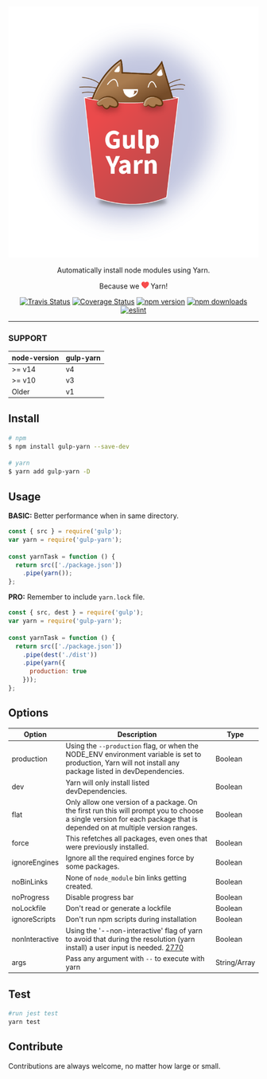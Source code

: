 <p align="center">
  <a href="https://github.com/warapitiya/gulp-yarn">
    <img alt="Gulp-Yarn" src="https://github.com/warapitiya/assets/blob/master/gulp-yarn.png?raw=true" width="546">
  </a>
</p>

<p align="center">
  Automatically install node modules using Yarn.
</p>
<p  align="center">
Because we <img alt="emoji=heart" src="https://github.com/warapitiya/assets/blob/master/heart-emoji.png?raw=true" width="15"> Yarn!</p>

<p align="center">
  <a href="https://travis-ci.com/warapitiya/gulp-yarn"><img alt="Travis Status" src="https://travis-ci.org/warapitiya/gulp-yarn.svg?branch=master"></a>
  <a href='https://coveralls.io/github/warapitiya/gulp-yarn?branch=main'><img src='https://coveralls.io/repos/github/warapitiya/gulp-yarn/badge.svg?branch=main' alt='Coverage Status' /></a>
  <a href="https://www.npmjs.com/package/gulp-yarn"><img src="https://img.shields.io/npm/v/gulp-yarn.svg" alt="npm version"></a>
  <a href="https://www.npmjs.com/package/gulp-yarn"><img src="https://img.shields.io/npm/dt/gulp-yarn.svg" alt="npm downloads"></a>
  <a href="https://eslint.org"><img src="https://img.shields.io/badge/code%20style-eslint-blue" alt="eslint"></a>
</p>

---

### SUPPORT

| node-version | gulp-yarn |
|--------------|-----------|
| \>= v14      | v4        |
| \>= v10      | v3        |
| Older        | v1        |

## Install

```bash
# npm
$ npm install gulp-yarn --save-dev

# yarn
$ yarn add gulp-yarn -D
```

## Usage

**BASIC:** Better performance when in same directory.

```javascript
const { src } = require('gulp');
var yarn = require('gulp-yarn');

const yarnTask = function () {
  return src(['./package.json'])
    .pipe(yarn());
};

```

**PRO:** Remember to include `yarn.lock` file.

```javascript
const { src, dest } = require('gulp');
var yarn = require('gulp-yarn');

const yarnTask = function () {
  return src(['./package.json'])
    .pipe(dest('./dist'))
    .pipe(yarn({
      production: true
    }));
};
```

## Options

| Option         | Description                                                                                                                                                             | Type         |
|----------------|-------------------------------------------------------------------------------------------------------------------------------------------------------------------------|--------------|
| production     | Using the `--production` flag, or when the NODE_ENV environment variable is set to production, Yarn will not install any package listed in devDependencies.             | Boolean      |
| dev            | Yarn will only install listed devDependencies.                                                                                                                          | Boolean      |
| flat           | Only allow one version of a package. On the first run this will prompt you to choose a single version for each package that is depended on at multiple version ranges.  | Boolean      |
| force          | This refetches all packages, even ones that were previously installed.                                                                                                  | Boolean      |
| ignoreEngines  | Ignore all the required engines force by some packages.                                                                                                                 | Boolean      |
| noBinLinks     | None of `node_module` bin links getting created.                                                                                                                        | Boolean      |
| noProgress     | Disable progress bar                                                                                                                                                    | Boolean      |
| noLockfile     | Don't read or generate a lockfile                                                                                                                                       | Boolean      |
| ignoreScripts  | Don't run npm scripts during installation                                                                                                                               | Boolean      |
| nonInteractive | Using the '--non-interactive' flag of yarn to avoid that during the resolution (yarn install) a user input is needed. [2770](https://github.com/yarnpkg/yarn/pull/2770) | Boolean      | 
| args           | Pass any argument with `--` to execute with yarn                                                                                                                        | String/Array |

## Test

```sh
#run jest test
yarn test
```

## Contribute

Contributions are always welcome, no matter how large or small.
